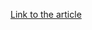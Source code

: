 [Link to the article](https://www.proofpoint.com/us/blog/threat-insight/advance-fee-fraud-emergence-elaborate-crypto-schemes)
